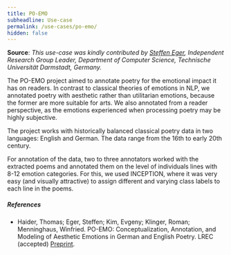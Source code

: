 ```yaml
---
title: PO-EMO
subheadline: Use-case
permalink: /use-cases/po-emo/
hidden: false
---
```


**Source**: *This use-case was kindly contributed by [Steffen Eger](https://www.informatik.tu-darmstadt.de/aiphes/aiphes/people_7/mitarbeiter_4_detailseite_72000.en.jsp), Independent Research Group Leader, Department of Computer Science,
Technische Universität Darmstadt, Germany.*


The PO-EMO project aimed to annotate poetry for the emotional impact it has on readers. In contrast to classical theories of emotions in NLP, we annotated poetry with aesthetic rather than utilitarian emotions, because the former are more suitable for arts. We also annotated from a reader perspective, as the emotions experienced when processing poetry may be highly subjective. 

The project works with historically balanced classical poetry data in two languages: English and German. The data range from the 16th to early 20th century. 

For annotation of the data, two to three annotators worked with the extracted poems and annotated them on the level of individuals lines with 8-12 emotion categories. For this, we used INCEPTION, where it was very easy (and visually attractive) to assign different and varying class labels to each line in the poems. 

##### References

* Haider, Thomas; Eger, Steffen; Kim, Evgeny; Klinger, Roman; Menninghaus, Winfried. PO-EMO: Conceptualization, Annotation, and Modeling of Aesthetic Emotions in German and English Poetry. LREC (accepted) [Preprint](https://arxiv.org/abs/2003.07723).
